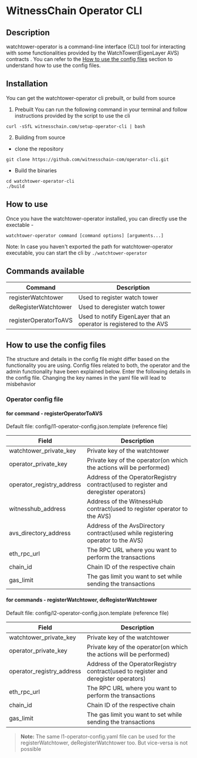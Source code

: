 # WitnessChain Operator CLI

## Description
watchtower-operator is a command-line interface (CLI) tool for interacting with some functionalities provided by the WatchTower(EigenLayer AVS) contracts . You can refer to the [How to use the config files](#how-to-use-the_config-files) section to understand how to use the config files.


## Installation
You can get the watchtower-operator cli prebuilt, or build from source

1. Prebuilt
You can run the following command in your terminal and follow instructions provided by the script to use the cli
```
curl -sSfL witnesschain.com/setup-operator-cli | bash
```

2. Building from source
- clone the repository 
```
git clone https://github.com/witnesschain-com/operator-cli.git
```

- Build the binaries
```
cd watchtower-operator-cli
./build
```

## How to use
Once you have the watchtower-operator installed, you can directly use the exectable -

```
watchtower-operator command [command options] [arguments...]
```
Note: In case you haven't exported the path for watchtower-operator executable, you can start the cli by `./watchtower-operator` 

## Commands available
| Command | Description |
|----------|----------|
|registerWatchtower | Used to register watch tower |
|deRegisterWatchtower | Used to deregister watch tower |
|registerOperatorToAVS | Used to notify EigenLayer that an operator is registered to the AVS |

## How to use the config files
The structure and details in the config file might differ based on the functionality you are using. Config files related to both, the operator and the admin functionality have been explained below. Enter the following details in the config file. Changing the key names in the yaml file will lead to misbehavior

### Operator config file

#### for command - registerOperatorToAVS
Default file: config/l1-operator-config.json.template (reference file)

| Field | Description |
|----------|----------|
|watchtower_private_key | Private key of the watchtower |
|operator_private_key | Private key of the operator(on which the actions will be performed) |
|operator_registry_address | Address of the OperatorRegistry contract(used to register and deregister operators) |
|witnesshub_address | Address of the WitnessHub contract(used to register operator to the AVS) |
|avs_directory_address | Address of the AvsDirectory contract(used while registering operator to the AVS) |
|eth_rpc_url | The RPC URL where you want to perform the transactions |
|chain_id | Chain ID of the respective chain |
|gas_limit | The gas limit you want to set while sending the transactions |


#### for commands - registerWatchtower, deRegisterWatchtower
Default file: config/l2-operator-config.json.template (reference file)

| Field | Description |
|----------|----------|
|watchtower_private_key | Private key of the watchtower |
|operator_private_key | Private key of the operator(on which the actions will be performed) |
|operator_registry_address | Address of the OperatorRegistry contract(used to register and deregister operators) |
|eth_rpc_url | The RPC URL where you want to perform the transactions |
|chain_id | Chain ID of the respective chain |
|gas_limit | The gas limit you want to set while sending the transactions |

> **Note:** The same l1-operator-config.yaml file can be used for the registerWatchtower, deRegisterWatchtower too. But vice-versa is not possible
